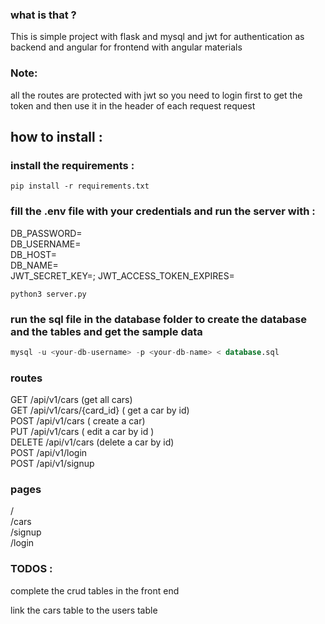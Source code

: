 

### what is that ?
This is simple project with flask and mysql and jwt for authentication as  backend and angular for frontend with angular materials 
### Note:
all the routes are protected with jwt so you need to login first to get the token and then use it in the header of each request request

## how to install :
### install the requirements :
```
pip install -r requirements.txt
```

### fill the .env file with your credentials and run the server with :
DB_PASSWORD=<your-db-password></br>
DB_USERNAME=<your-db-username></br>
DB_HOST=<your-db-host></br>
DB_NAME=<your-db-name></br>
JWT_SECRET_KEY=<your-jwt-secret-key>;
JWT_ACCESS_TOKEN_EXPIRES=<time in minutes>

```
python3 server.py
```

### run the sql file in the database folder to create the database and the tables and get the sample data
```sql
mysql -u <your-db-username> -p <your-db-name> < database.sql
```


### routes 

GET /api/v1/cars (get all cars)</br>
GET /api/v1/cars/{card_id} ( get a car by id)</br>
POST /api/v1/cars ( create a car)</br>
PUT /api/v1/cars ( edit a car by id )</br>
DELETE /api/v1/cars (delete a car by id)</br>
POST /api/v1/login</br>
POST /api/v1/signup</br>


### pages 
/</br>
/cars </br>
/signup</br>
/login</br>



### TODOS :
complete the crud tables in the front end

link the cars table to the users table


